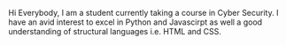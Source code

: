 Hi Everybody, I am a student currently taking a course in Cyber Security. I have an avid interest to excel in Python and Javascirpt as well a good understanding of structural languages i.e. HTML and CSS.
